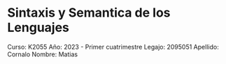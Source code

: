# Sintaxis y Semantica de los Lenguajes
Curso: K2055
Año: 2023 - Primer cuatrimestre
Legajo: 2095051
Apellido: Cornalo
Nombre: Matias
